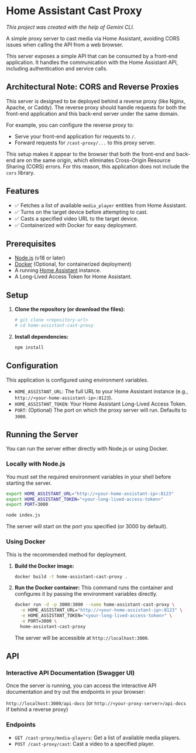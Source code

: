 # Home Assistant Cast Proxy

*This project was created with the help of Gemini CLI.*

A simple proxy server to cast media via Home Assistant, avoiding CORS issues when calling the API from a web browser.

This server exposes a simple API that can be consumed by a front-end application. It handles the communication with the Home Assistant API, including authentication and service calls.

## Architectural Note: CORS and Reverse Proxies

This server is designed to be deployed behind a reverse proxy (like Nginx, Apache, or Caddy). The reverse proxy should handle requests for both the front-end application and this back-end server under the same domain.

For example, you can configure the reverse proxy to:
- Serve your front-end application for requests to `/`.
- Forward requests for `/cast-proxy/...` to this proxy server.

This setup makes it appear to the browser that both the front-end and back-end are on the same origin, which eliminates Cross-Origin Resource Sharing (CORS) errors. For this reason, this application does not include the `cors` library.

## Features

- ✅ Fetches a list of available `media_player` entities from Home Assistant.
- ✅ Turns on the target device before attempting to cast.
- ✅ Casts a specified video URL to the target device.
- ✅ Containerized with Docker for easy deployment.

## Prerequisites

- [Node.js](https://nodejs.org/) (v18 or later)
- [Docker](https://www.com/docker) (Optional, for containerized deployment)
- A running [Home Assistant](https://www.home-assistant.io/) instance.
- A Long-Lived Access Token for Home Assistant.

## Setup

1.  **Clone the repository (or download the files):**
    ```bash
    # git clone <repository-url>
    # cd home-assistant-cast-proxy
    ```

2.  **Install dependencies:**
    ```bash
    npm install
    ```

## Configuration

This application is configured using environment variables.

- `HOME_ASSISTANT_URL`: The full URL to your Home Assistant instance (e.g., `http://<your-home-assistant-ip>:8123`).
- `HOME_ASSISTANT_TOKEN`: Your Home Assistant Long-Lived Access Token.
- `PORT`: (Optional) The port on which the proxy server will run. Defaults to `3000`.

## Running the Server

You can run the server either directly with Node.js or using Docker.

### Locally with Node.js

You must set the required environment variables in your shell before starting the server.

```bash
export HOME_ASSISTANT_URL="http://<your-home-assistant-ip>:8123"
export HOME_ASSISTANT_TOKEN="<your-long-lived-access-token>"
export PORT=3000

node index.js
```
The server will start on the port you specified (or 3000 by default).

### Using Docker

This is the recommended method for deployment.

1.  **Build the Docker image:**
    ```bash
    docker build -t home-assistant-cast-proxy .

2.  **Run the Docker container:**
    This command runs the container and configures it by passing the environment variables directly.
    ```bash
    docker run -d -p 3000:3000 --name home-assistant-cast-proxy \
      -e HOME_ASSISTANT_URL="http://<your-home-assistant-ip>:8123" \
      -e HOME_ASSISTANT_TOKEN="<your-long-lived-access-token>" \
      -e PORT=3000 \
      home-assistant-cast-proxy
    ```
    The server will be accessible at `http://localhost:3000`.

## API

### Interactive API Documentation (Swagger UI)

Once the server is running, you can access the interactive API documentation and try out the endpoints in your browser:

`http://localhost:3000/api-docs` (or `http://<your-proxy-server>/api-docs` if behind a reverse proxy)

### Endpoints

- `GET /cast-proxy/media-players`: Get a list of available media players.
- `POST /cast-proxy/cast`: Cast a video to a specified player.
